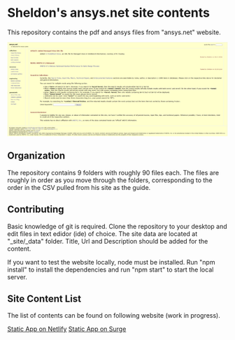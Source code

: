 # Sheldon's ansys.net site contents

This repository contains the pdf and ansys files from "ansys.net" website.

![screenshot](images/screenshot.png)

## Organization

The repository contains 9 folders with roughly 90 files each. The files are roughly in order as you move through the folders, corresponding to the order in the CSV pulled from his site as the guide.

## Contributing

Basic knowledge of git is required.
Clone the repository to your desktop and edit files in text edidor (ide) of choice.
The site data are located at "\_site/\_data" folder. Title, Url and Description should be added for the content.

If you want to test the website locally, node must be installed. Run "npm install" to install the dependencies and run "npm start" to start the local server.

## Site Content List

The list of contents can be found on following website (work in progress).

[Static App on Netlify](https://ansys.netlify.app)
[Static App on Surge](https://ansys.surge.sh)
